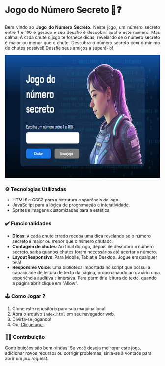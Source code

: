# Jogo do Número Secreto 🔢❓ <br>

<p align='justify'>
Bem vindo ao <b>Jogo do Número Secreto</b>. Neste jogo, um número secreto entre 1 e 100 é gerado e seu desafio é descobrir qual é este número. Mas calma! A cada chute o jogo te fornece dicas, 
revelando se o número secreto é maior ou menor que o chute. Descubra o número secreto com o mínimo de chutes possível! Desafie seus amigos a superá-lo!
</p>

<p align="center">
  <img height="400px" src="./img/github-images/img-game.png"><br>
</p>


### ⚙ Tecnologias Utilizadas

- HTML5 e CSS3 para a estrutura e aparência do jogo.
- JavaScript para a lógica de programação e interatividade.
- Sprites e imagens customizadas para a estética.


### ✔️ Funcionalidades 

- **Dicas**: A cada chute errado receba uma dica revelando se o número secreto é maior ou menor que o número chutado.
- **Contagem de chutes**: Ao final do jogo, depois de descobrir o número secreto, saiba quantos chutes foram necessários até acertar o número.
- **Layout Responsivo**: Para Mobile, Tablet e Desktop. Jogue em qualquer tela!
- **Responsive Voice**: Uma biblioteca importada no script que possui a capacidade de leitura de texto da página, proporcinando ao usuário uma experiência auditiva e imersiva.
Para permitir a leitura do texto, quando a página abrir clique em "Allow".

### 🕹️ Como Jogar ?

1. Clone este repositório para sua máquina local.
2. Abra o arquivo `index.html` em seu navegador web.
3. Divirta-se jogando!
5. Ou, [Clique aqui](https://secret-number-game-one.vercel.app/).


### 🤝🏻 Contribuição

Contribuições são bem-vindas! Se você deseja melhorar este jogo, adicionar novos recursos ou corrigir problemas, sinta-se à vontade para abrir um _pull request_.
